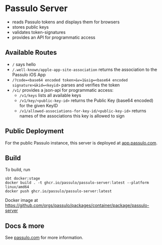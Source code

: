 # Passulo Server

* reads Passulo tokens and displays them for browsers
* stores public keys
* validates token-signatures
* provides an API for programmatic access

## Available Routes

* `/` says hello
* `/.well-known/apple-app-site-association` returns the association to the Passulo iOS App
* `/?code=<base64 encoded token>&v=1&sig=<base64 encoded signature>&kid=<keyid>` parses and verifies the token
* `/v1/` provides a json-api for programmatic access:
  * `/v1/keys` lists all available keys
  * `/v1/key/<public-key-id>` returns the Public Key (base64 encoded) for the given KeyID
  * `/v1/allowed-associations-for-key-id/<public-key-id>` returns names of the associations this key is allowed to sign

## Public Deployment

For the public Passulo instance, this server is deployed at [app.passulo.com](https://app.passulo.com).

## Build

To build, run

```shell
sbt docker:stage
docker build . -t ghcr.io/passulo/passulo-server:latest --platform linux/amd64
docker push ghcr.io/passulo/passulo-server:latest
````

Docker image at https://github.com/orgs/passulo/packages/container/package/passulo-server

## Docs & more

See [passulo.com](https://www.passulo.com) for more information.
